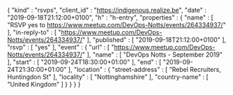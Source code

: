 {
  "kind" : "rsvps",
  "client_id" : "https://indigenous.realize.be",
  "date" : "2019-09-18T21:12:00+0100",
  "h" : "h-entry",
  "properties" : {
    "name" : [ "RSVP yes to https://www.meetup.com/DevOps-Notts/events/264334937/" ],
    "in-reply-to" : [ "https://www.meetup.com/DevOps-Notts/events/264334937/" ],
    "published" : [ "2019-09-18T21:12:00+0100" ],
    "rsvp" : [ "yes" ],
    "event" : {
      "url" : [ "https://www.meetup.com/DevOps-Notts/events/264334937/" ],
      "name" : [ "DevOps Notts - September 2019" ],
      "start" : [ "2019-09-24T18:30:00+01:00" ],
      "end" : [ "2019-09-24T21:30:00+01:00" ],
      "location" : {
        "street-address" : [ "Rebel Recruiters, Huntingdon St" ],
        "locality" : [ "Nottinghamshire" ],
        "country-name" : [ "United Kingdom" ]
      }
    }
  }
}
